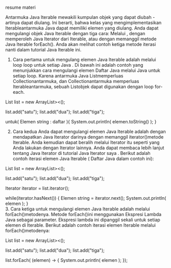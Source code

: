 resume materi

Antarmuka Java Iterable mewakili kumpulan objek yang dapat diubah - artinya dapat diulang. Ini berarti, bahwa kelas yang mengimplementasikan Iterableantarmuka Java dapat memiliki elemen yang diulang. Anda dapat mengulangi objek Java Iterable dengan tiga cara: Melalui , dengan memperoleh Java Iterator dari Iterable, atau dengan memanggil metode Java Iterable forEach(). Anda akan melihat contoh ketiga metode iterasi nanti dalam tutorial Java Iterable ini.   

1. Cara pertama untuk mengulang elemen Java Iterable adalah melalui loop loop untuk setiap Java . 
Di bawah ini adalah contoh yang menunjukkan cara mengulangi elemen Daftar Java melalui Java untuk setiap loop. Karena antarmuka Java Listmemperluas Collectionantarmuka, dan Collectionantarmuka memperluas Iterableantarmuka, sebuah Listobjek dapat digunakan dengan loop for-each.

List<String> list = new ArrayList><();

list.add("satu");
list.add("dua");
list.add("tiga");

untuk( Elemen string : daftar ){
    System.out.println( elemen.toString() );
}                                                                                                             

2. Cara kedua Anda dapat mengulangi elemen Java Iterable adalah dengan mendapatkan Java Iterator darinya dengan memanggil iterator()metode Iterable. Anda kemudian dapat beralih melalui Iterator itu seperti yang Anda lakukan dengan Iterator lainnya. Anda dapat membaca lebih lanjut tentang Java Iterator di tutorial Java Iterator saya . Berikut adalah contoh iterasi elemen Java Iterable ( Daftar Java dalam contoh ini):

List<String> list = new ArrayList><();

list.add("satu");
list.add("dua");
list.add("tiga");

Iterator<String> iterator = list.iterator();

while(iterator.hasNext()) {
    Elemen string = iterator.next();
    System.out.println( elemen );
}                                                                                                                                                  
3. Cara ketiga untuk mengulangi elemen Java Iterable adalah melalui forEach()metodenya. Metode forEach()ini menggunakan Ekspresi Lambda Java sebagai parameter. Ekspresi lambda ini dipanggil sekali untuk setiap elemen di Iterable. Berikut adalah contoh iterasi elemen Iterable melalui forEach()metodenya:

List<String> list = new ArrayList><();

list.add("satu");
list.add("dua");
list.add("tiga");

list.forEach( (elemen) -> {
    System.out.println( elemen );
});
